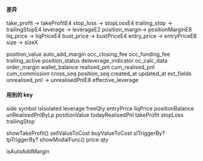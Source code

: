 #### 差异

take_profit -> takeProfitE4
stop_loss -> stopLossE4
trailing_stop -> trailingStopE4
leverage -> leverageE2
position_margin-> positionMarginE8
liq_price -> liqPriceE4
bust_price -> bustPriceE4
entry_price -> entryPriceE8
size -> sizeX

position_value
auto_add_margin
occ_closing_fee
occ_funding_fee
trailing_active 
position_status
deleverage_indicator
oc_calc_data
order_margin
wallet_balance
realised_pnl
cum_realised_pnl
cum_commission
cross_seq
position_seq
created_at
updated_at
ext_fields
unrealised_pnl -> unrealisedPnlE8
effective_leverage


#### 用到的 key
side
symbol
isIsolated
leverage
freeQty
entryPrice
liqPrice
positionBalance
unRealisedPnlByLp
positionValue
todayRealisedPnl
takeProfit
stopLoss
trailingStop

showTakeProfit()
   <PositionTakeProfit>
    sellValueToCost
    buyValueToCost
    <ByTakeProfit>
      slTriggerBy?
      tpTriggerBy?
showModalFunc()
  price
  qty

<SetAutoMargin>
  isAutoAddMargin
